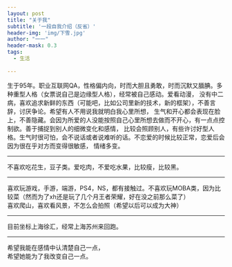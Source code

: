 ```yaml
---
layout: post
title: "关于我"
subtitle: '一段自我介绍（反省）'
header-img: 'img/下雪.jpg'
author: "一一"
header-mask: 0.3
tags:
  - 生活
  
---
```

生于95年。职业互联网QA，性格偏内向，时而大胆且勇敢，时而沉默又腼腆。多种重型人格（女票说自己是边缘型人格），经常被自己感动。爱看动漫，
没有中二病，喜欢追求新鲜的东西（可能吧，比如公司里新的技术，新的框架），不善言辞，讨厌争论。希望有人不用说我就明白我心里所想，
生气和开心都会表现在脸上，不善隐藏。会因为所爱的人没能按照自己心里所想去做而不开心，有一点点控制欲。善于捕捉到别人的细微变化和感情，
比较会照顾别人，有些许讨好型人格。生气时很可怕，会不说话或者说难听的话。不恋爱的时候比较正常，恋爱后会因为很在乎对方而变得很敏感，
情绪多变。

---
不喜欢吃花生，豆子类。爱吃肉，不爱吃水果，比较瘦，比较黑。

---
喜欢玩游戏，手游，端游，PS4，NS，都有接触过。不喜欢玩MOBA类，因为比较菜（然而为了xh还是玩了几个月王者荣耀，好在没之前那么菜了）  
喜欢爬山，喜欢看风景，不怎么会拍照（希望以后可以成为大神）

---
目前坐标上海徐汇，经常上海苏州来回跑。

---
希望我能在感情中认清楚自己一点，  
希望她能为了我改变自己一点。
